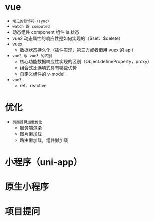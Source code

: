 # vue 
- `常见的修饰符（sync）`
- `watch 跟 computed`
- 动态组件 component 组件 is 状态
- vue2 动态属性的响应性是如何实现的（\$set、$delete）
- vuex
  - 数据状态持久化（插件实现，第三方或者借用 vuex 的 api）
- `vue2 与 vue3 的区别`
  - 核心功能数据响应性实现的区别（Object.defineProperty，proxy）
  - 组合式比选项式具有哪些优势
  - 自定义组件的 v-model 
- `vue3`
  - ref、reactive

# 优化
- `页面首屏加载优化`
  - 服务端渲染
  - 图片懒加载
  - 路由懒加载，组件懒加载
  
# 小程序（uni-app）


# 原生小程序


# 项目提问
